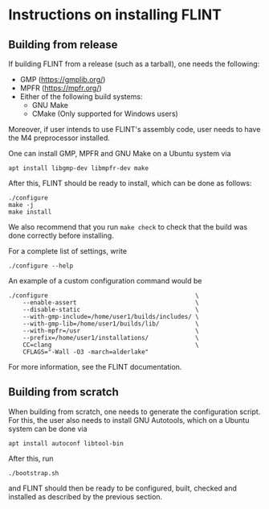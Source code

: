 # Instructions on installing FLINT

## Building from release

If building FLINT from a release (such as a tarball), one needs the following:

* GMP (https://gmplib.org/)
* MPFR (https://mpfr.org/)
* Either of the following build systems:
  * GNU Make
  * CMake (Only supported for Windows users)

Moreover, if user intends to use FLINT's assembly code, user needs to have the
M4 preprocessor installed.

One can install GMP, MPFR and GNU Make on a Ubuntu system via

    apt install libgmp-dev libmpfr-dev make

After this, FLINT should be ready to install, which can be done as follows:

    ./configure
    make -j
    make install

We also recommend that you run ``make check`` to check that the build was done
correctly before installing.

For a complete list of settings, write

    ./configure --help

An example of a custom configuration command would be

    ./configure                                         \
        --enable-assert                                 \
        --disable-static                                \
        --with-gmp-include=/home/user1/builds/includes/ \
        --with-gmp-lib=/home/user1/builds/lib/          \
        --with-mpfr=/usr                                \
        --prefix=/home/user1/installations/             \
        CC=clang                                        \
        CFLAGS="-Wall -O3 -march=alderlake"

For more information, see the FLINT documentation.

## Building from scratch

When building from scratch, one needs to generate the configuration script. For
this, the user also needs to install GNU Autotools, which on a Ubuntu system can
be done via

    apt install autoconf libtool-bin

After this, run

    ./bootstrap.sh

and FLINT should then be ready to be configured, built, checked and installed as
described by the previous section.
